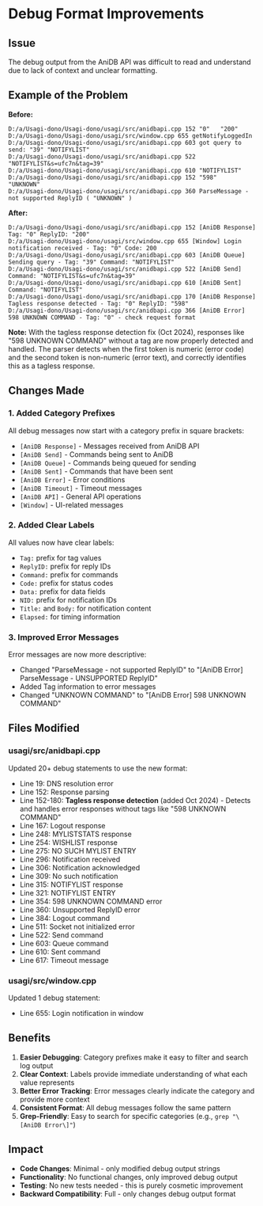 # Debug Format Improvements

## Issue
The debug output from the AniDB API was difficult to read and understand due to lack of context and unclear formatting.

## Example of the Problem
**Before:**
```
D:/a/Usagi-dono/Usagi-dono/usagi/src/anidbapi.cpp 152 "0"   "200"
D:/a/Usagi-dono/Usagi-dono/usagi/src/window.cpp 655 getNotifyLoggedIn
D:/a/Usagi-dono/Usagi-dono/usagi/src/anidbapi.cpp 603 got query to send: "39" "NOTIFYLIST"
D:/a/Usagi-dono/Usagi-dono/usagi/src/anidbapi.cpp 522 "NOTIFYLIST&s=ufc7n&tag=39"
D:/a/Usagi-dono/Usagi-dono/usagi/src/anidbapi.cpp 610 "NOTIFYLIST"
D:/a/Usagi-dono/Usagi-dono/usagi/src/anidbapi.cpp 152 "598"   "UNKNOWN"
D:/a/Usagi-dono/Usagi-dono/usagi/src/anidbapi.cpp 360 ParseMessage - not supported ReplyID ( "UNKNOWN" )
```

**After:**
```
D:/a/Usagi-dono/Usagi-dono/usagi/src/anidbapi.cpp 152 [AniDB Response] Tag: "0" ReplyID: "200"
D:/a/Usagi-dono/Usagi-dono/usagi/src/window.cpp 655 [Window] Login notification received - Tag: "0" Code: 200
D:/a/Usagi-dono/Usagi-dono/usagi/src/anidbapi.cpp 603 [AniDB Queue] Sending query - Tag: "39" Command: "NOTIFYLIST"
D:/a/Usagi-dono/Usagi-dono/usagi/src/anidbapi.cpp 522 [AniDB Send] Command: "NOTIFYLIST&s=ufc7n&tag=39"
D:/a/Usagi-dono/Usagi-dono/usagi/src/anidbapi.cpp 610 [AniDB Sent] Command: "NOTIFYLIST"
D:/a/Usagi-dono/Usagi-dono/usagi/src/anidbapi.cpp 170 [AniDB Response] Tagless response detected - Tag: "0" ReplyID: "598"
D:/a/Usagi-dono/Usagi-dono/usagi/src/anidbapi.cpp 366 [AniDB Error] 598 UNKNOWN COMMAND - Tag: "0" - check request format
```

**Note:** With the tagless response detection fix (Oct 2024), responses like "598 UNKNOWN COMMAND" without a tag are now properly detected and handled. The parser detects when the first token is numeric (error code) and the second token is non-numeric (error text), and correctly identifies this as a tagless response.

## Changes Made

### 1. Added Category Prefixes
All debug messages now start with a category prefix in square brackets:
- `[AniDB Response]` - Messages received from AniDB API
- `[AniDB Send]` - Commands being sent to AniDB
- `[AniDB Queue]` - Commands being queued for sending
- `[AniDB Sent]` - Commands that have been sent
- `[AniDB Error]` - Error conditions
- `[AniDB Timeout]` - Timeout messages
- `[AniDB API]` - General API operations
- `[Window]` - UI-related messages

### 2. Added Clear Labels
All values now have clear labels:
- `Tag:` prefix for tag values
- `ReplyID:` prefix for reply IDs
- `Command:` prefix for commands
- `Code:` prefix for status codes
- `Data:` prefix for data fields
- `NID:` prefix for notification IDs
- `Title:` and `Body:` for notification content
- `Elapsed:` for timing information

### 3. Improved Error Messages
Error messages are now more descriptive:
- Changed "ParseMessage - not supported ReplyID" to "[AniDB Error] ParseMessage - UNSUPPORTED ReplyID"
- Added Tag information to error messages
- Changed "UNKNOWN COMMAND" to "[AniDB Error] 598 UNKNOWN COMMAND"

## Files Modified

### usagi/src/anidbapi.cpp
Updated 20+ debug statements to use the new format:
- Line 19: DNS resolution error
- Line 152: Response parsing
- Line 152-180: **Tagless response detection** (added Oct 2024) - Detects and handles error responses without tags like "598 UNKNOWN COMMAND"
- Line 167: Logout response
- Line 248: MYLISTSTATS response
- Line 254: WISHLIST response
- Line 275: NO SUCH MYLIST ENTRY
- Line 296: Notification received
- Line 306: Notification acknowledged
- Line 309: No such notification
- Line 315: NOTIFYLIST response
- Line 321: NOTIFYLIST ENTRY
- Line 354: 598 UNKNOWN COMMAND error
- Line 360: Unsupported ReplyID error
- Line 384: Logout command
- Line 511: Socket not initialized error
- Line 522: Send command
- Line 603: Queue command
- Line 610: Sent command
- Line 617: Timeout message

### usagi/src/window.cpp
Updated 1 debug statement:
- Line 655: Login notification in window

## Benefits

1. **Easier Debugging**: Category prefixes make it easy to filter and search log output
2. **Clear Context**: Labels provide immediate understanding of what each value represents
3. **Better Error Tracking**: Error messages clearly indicate the category and provide more context
4. **Consistent Format**: All debug messages follow the same pattern
5. **Grep-Friendly**: Easy to search for specific categories (e.g., `grep "\[AniDB Error\]"`)

## Impact

- **Code Changes**: Minimal - only modified debug output strings
- **Functionality**: No functional changes, only improved debug output
- **Testing**: No new tests needed - this is purely cosmetic improvement
- **Backward Compatibility**: Full - only changes debug output format
